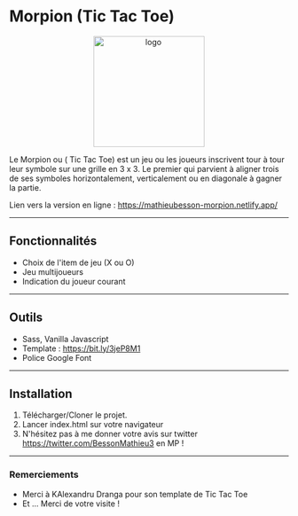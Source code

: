 # Morpion (Tic Tac Toe)

<p align="center">
    <img src="https://mathieubesson-morpion.netlify.app/img/logo.png" alt="logo" width="200" height="200">
</p>

Le Morpion ou ( Tic Tac Toe) est un jeu ou les joueurs inscrivent tour à tour leur symbole sur une grille en 3 x 3. Le premier qui parvient à aligner trois de ses symboles horizontalement, verticalement ou en diagonale à gagner la partie.

Lien vers la version en ligne : https://mathieubesson-morpion.netlify.app/ 

---

## Fonctionnalités

* Choix de l'item de jeu (X ou O)
* Jeu multijoueurs
* Indication du joueur courant

---

## Outils

* Sass, Vanilla Javascript 
* Template : https://bit.ly/3jeP8M1
* Police Google Font

---

## Installation

1. Télécharger/Cloner le projet.
2. Lancer index.html sur votre navigateur
3. N'hésitez pas à me donner votre avis sur twitter https://twitter.com/BessonMathieu3 en MP !

---

### Remerciements

* Merci à KAlexandru Dranga pour son template de Tic Tac Toe
* Et ... Merci de votre visite !
